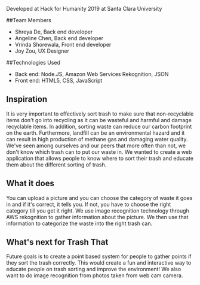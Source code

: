 Developed at Hack for Humanity 2019 at Santa Clara University

##Team Members
* Shreya De, Back end developer
* Angeline Chen, Back end developer
* Vrinda Shorewala, Front end developer
* Joy Zou, UX Designer

##Technologies Used
* Back end: Node.JS, Amazon Web Services Rekognition, JSON
* Front end: HTML5, CSS, JavaScript


## Inspiration
It is very important to effectively sort trash to make sure that non-recyclable items don't go into recycling as it can be wasteful and harmful and damage recyclable items. In addition, sorting waste can reduce our carbon footprint on the earth. Furthermore, landfill can be an environmental hazard and it can result in high production of methane gas and damaging water quality. We've seen among ourselves and our peers that more often than not, we don't know which trash can to put our waste in. We wanted to create a web application that allows people to know where to sort their trash and educate them about the different sorting of trash. 

## What it does
You can upload a picture and you can choose the category of waste it goes in and if it's correct, it tells you. If not, you have to choose the right category till you get it right. We use image recognition technology through AWS rekognition to gather information about the picture. We then use that information to categorize the waste into the right trash can.

## What's next for Trash That
Future goals is to create a point based system for people to gather points if they sort the trash correctly. This would create a fun and interactive way to educate people on trash sorting and improve the environment! We also want to do image recognition from photos taken from web cam camera.

